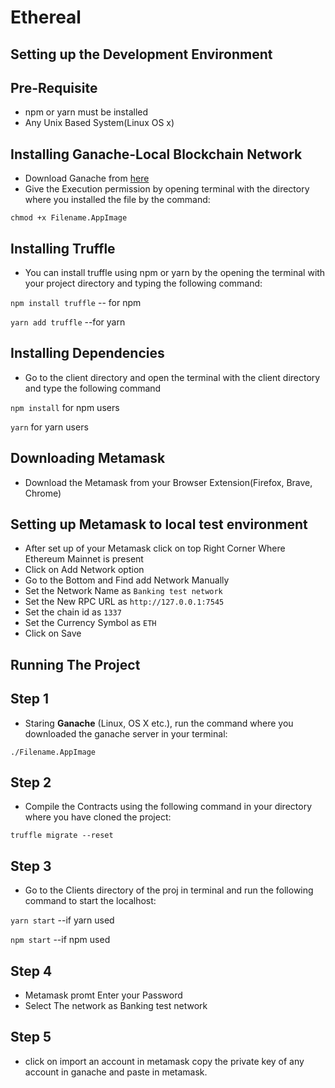 # Ethereal

## Setting up the Development Environment
## Pre-Requisite
* npm or yarn must be installed
* Any Unix Based System(Linux OS x)

## Installing Ganache-Local Blockchain Network
* Download Ganache from [here](https://trufflesuite.com/ganache/)
* Give the Execution permission by opening terminal with the directory where you installed the file by the command:

`chmod +x Filename.AppImage` 

## Installing Truffle
* You can install truffle using npm or yarn by the opening the terminal with your project directory and typing the following command:

`npm install truffle` -- for npm

`yarn add truffle` --for yarn

## Installing Dependencies
* Go to the client directory and open the terminal with the client directory and type the following command

`npm install` for npm users

`yarn` for yarn users

## Downloading Metamask
* Download the Metamask from your Browser Extension(Firefox, Brave, Chrome)

## Setting up Metamask to local test environment
* After set up of your Metamask click on top Right Corner Where Ethereum Mainnet is present
* Click on Add Network option
* Go to the Bottom and Find add Network Manually
* Set the Network Name as `Banking test network`
* Set the New RPC URL as `http://127.0.0.1:7545`
* Set the chain id as `1337`
* Set the Currency Symbol as `ETH`
* Click on Save

## Running The Project

## Step 1
* Staring **Ganache** (Linux, OS X etc.), run the command where you downloaded the ganache server in your terminal: 

`./Filename.AppImage `

## Step 2
* Compile the Contracts using the following command in your directory where you have cloned the project:

`truffle migrate --reset` 

## Step 3
* Go to the Clients directory of the proj in terminal and run the following command to start 
the localhost:

`yarn start` --if yarn used

`npm start` --if npm used

## Step 4 

* Metamask promt Enter your Password
* Select The network as Banking test network

## Step 5

* click on import an account in metamask copy the private key of any account in ganache and paste in metamask.